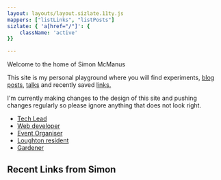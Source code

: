 ```yaml
---
layout: layouts/layout.sizlate.11ty.js
mappers: ["listLinks", "listPosts"]
sizlate: { 'a[href="/"]': {
    className: 'active'
}}

---
```

<section class="contained">

Welcome to the home of Simon McManus 

This site is my personal playground where you will find experiments, <a href="/posts.html">blog posts</a>, <a href="/talks.html">talks</a> and recently saved <a href="/links.html">links.</a> 

<p class="notice">I'm currently making changes to the design of this site and pushing changes regularly so please ignore anything that does not look right.</p>

</section>


<ul class="panels  contained">
<li class="lead"><a href="/tags/js/index.html">Tech Lead</a></li>
<li class="web"><a href="/tags/web/index.html">Web developer</a></li>
<li class="organiser"><a href="/tags/enhance-conf/index.html">Event Organiser</a></li>
<li class="resident"><a href="/tags/loughton/index.html">Loughton resident </a> </li>
<li class='garden'><a href="/tags/garden/index.html">Gardener</a></li>
    <!-- <li class='dog'><a href="/tags/guide-dogs-for-the-blind/index.html">Guide Dog Volenteer</a></li> -->
    <!-- <li class="host"><a href="/tags/js/index.html">Podcast Host</a></li> -->
    <!-- <li class="speaker"><a href="/talk.html">Speaker</a></li> -->


</ul>

<h2 class="contained">Recent Links from Simon</h2>
<ul class="links_holder items contained">
</ul>


<nav class="recent-posts"><a href=""></a></nav>
<nav class="recent-links"><a href=""></a></nav>